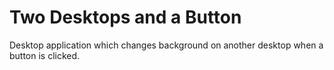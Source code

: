 # Two Desktops and a Button
Desktop application which changes background on another desktop when a button is clicked.